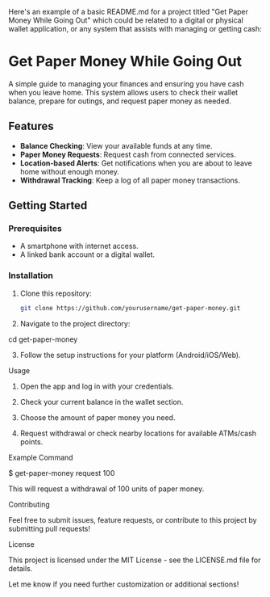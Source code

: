 Here's an example of a basic README.md for a project titled "Get Paper Money While Going Out" which could be related to a digital or physical wallet application, or any system that assists with managing or getting cash:

# Get Paper Money While Going Out

A simple guide to managing your finances and ensuring you have cash when you leave home. This system allows users to check their wallet balance, prepare for outings, and request paper money as needed.

## Features

- **Balance Checking**: View your available funds at any time.
- **Paper Money Requests**: Request cash from connected services.
- **Location-based Alerts**: Get notifications when you are about to leave home without enough money.
- **Withdrawal Tracking**: Keep a log of all paper money transactions.
  
## Getting Started

### Prerequisites

- A smartphone with internet access.
- A linked bank account or a digital wallet.

### Installation

1. Clone this repository:
   ```bash
   git clone https://github.com/yourusername/get-paper-money.git

2. Navigate to the project directory:

cd get-paper-money


3. Follow the setup instructions for your platform (Android/iOS/Web).



Usage

1. Open the app and log in with your credentials.


2. Check your current balance in the wallet section.


3. Choose the amount of paper money you need.


4. Request withdrawal or check nearby locations for available ATMs/cash points.



Example Command

$ get-paper-money request 100

This will request a withdrawal of 100 units of paper money.

Contributing

Feel free to submit issues, feature requests, or contribute to this project by submitting pull requests!

License

This project is licensed under the MIT License - see the LICENSE.md file for details.

Let me know if you need further customization or additional sections!

